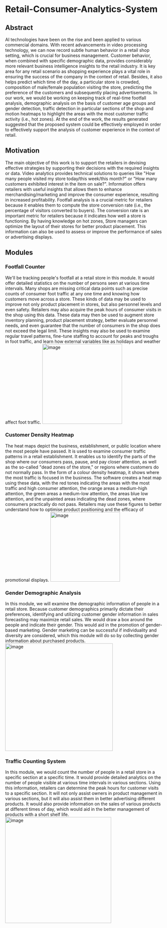 # Retail-Consumer-Analytics-System

## Abstract
AI technologies have been on the rise and been applied to various commercial
domains. With recent advancements in video processing technology, we can now
record subtle human behavior in a retail shop setting, which is crucial for business
management. Customer behavior, when combined with specific demographic
data, provides considerably more relevant business intelligence insights to the
retail industry. It is key area for any retail scenario as shopping experience plays
a vital role in ensuring the success of the company in the context of retail. Besides,
it also helps predict which time of the day, a particular store is crowded,
composition of male/female population visiting the store, predicting the
preference of the customers and subsequently placing advertisements. In our
work, we would be working on keeping track of real-time footfall analysis,
demographic analysis on the basis of customer age groups and gender detection,
traffic detection in particular sections of the shop and motion heatmaps to
highlight the areas with the most customer traffic activity (i.e., hot zones). At the
end of the work, the results generated suggested that the proposed system could
be effectively employed in order to effectively support the analysis of customer
experience in the context of retail.

## Motivation
The main objective of this work is to support the retailers in devising effective
strategies by supporting their decisions with the required insights or data. Video
analytics provides technical solutions to queries like "How many people visited
my store today/this week/this month?" or "How many customers exhibited
interest in the item on sale?". Information offers retailers with useful insights that
allows them to enhance merchandising/marketing and improve the consumer
experience, resulting in increased profitability. Footfall analysis is a crucial
metric for retailers because it enables them to compute the store conversion rate
(i.e., the percentage of visitors converted to buyers). The conversion rate is an
important metric for retailers because it indicates how well a store is functioning.
By having knowledge on hot zones, Store managers can optimize the layout of
their stores for better product placement. This information can also be used to
assess or improve the performance of sales or advertising displays.

## Modules 

### Footfall Counter
We'll be tracking people's footfall at a retail store in this module. It would offer
detailed statistics on the number of persons seen at various time intervals. Many
shops are missing critical data points such as precise counts of consumer foot
traffic at any one time and knowing how customers move across a store. These
kinds of data may be used to improve not only product placement in stores, but
also personnel levels and even safety. Retailers may also acquire the peak hours
of consumer visits in the shop using this data. These data may then be used to
augment store inventory planning, product placement strategy, better evaluate
personnel needs, and even guarantee that the number of consumers in the shop
does not exceed the legal limit. These insights may also be used to examine
regular travel patterns, fine-tune staffing to account for peaks and troughs in foot
traffic, and learn how external variables like as holidays and weather affect foot
traffic.
<img width="256" alt="image" src="https://user-images.githubusercontent.com/53989824/170782759-dd5e11eb-d1e7-4056-b46d-008f43e7befe.png">

### Customer Density Heatmap
The heat maps depict the business, establishment, or public location where the
most people have passed. It is used to examine consumer traffic patterns in a retail
establishment. It enables us to identify the parts of the shop where our consumers
pass, pause, and pay closer attention, as well as the so-called "dead zones of the
store," or regions where customers do not normally pass. In the form of a colour
density heatmap, it shows where the most traffic is focused in the business. The
software creates a heat map using these data, with the red tones indicating the
areas with the most traffic and high consumer attention, the orange areas a
medium-high attention, the green areas a medium-low attention, the areas blue
low attention, and the unpainted areas indicating the dead zones, where
consumers practically do not pass. Retailers may use these figures to better
understand how to optimise product positioning and the efficacy of promotional
displays.
<img width="223" alt="image" src="https://user-images.githubusercontent.com/53989824/170782776-74015a34-b256-4d7d-8282-ff01568320bd.png">

### Gender Demographic Analysis
In this module, we will examine the demographic information of people in a retail
store. Because customer demographics primarily dictate their preferences,
identifying and utilizing customer gender information in sales forecasting may
maximize retail sales. We would draw a box around the people and indicate their
gender. This would aid in the promotion of gender-based marketing. Gender
marketing can be successful if individuality and diversity are considered, which
this module will do so by collecting gender information about purchased
products.
<img width="345" alt="image" src="https://user-images.githubusercontent.com/53989824/170782534-e13b1e2f-fe66-41d8-a34c-4c951d8785ed.png">

### Traffic Counting System
In this module, we would count the number of people in a retail store in a specific
section at a specific time. It would provide detailed analytics on the number of
people visible at various time intervals in various sections. Using this
information, retailers can determine the peak hours for customer visits to a
specific section. It will not only assist owners in product management in various
sections, but it will also assist them in better advertising different products. It
would also provide information on the sales of various products at different times
of day, which would aid in the better management of products with a short shelf
life.
<img width="340" alt="image" src="https://user-images.githubusercontent.com/53989824/170782809-1bff0f15-f762-4c2b-a66f-f491685cd083.png">
